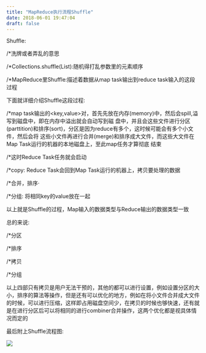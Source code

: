 ```yaml
---
title: "MapReduce执行流程Shuffle"
date: 2018-06-01 19:47:04
draft: false
---
```

Shuffle:

/*洗牌或者弄乱的意思

/*Collections.shuffle(List):随机得打乱参数里的元素顺序

/*MapReduce里Shuffle:描述着数据从map task输出到reduce task输入的这段过程

下面就详细介绍Shuffle这段过程:

/*map task输出的<key,value>对，首先先放在内存(memory)中，然后会spill,溢写到磁盘中，即在内存中溢出就会自动写到磁 盘中，并且会这些文件进行分区(parttition)和排序(sort)，分区是因为reduce有多个，这时候可能会有多个小文件，然后会将 这些小文件再进行合并(merge)和排序成大文件，而这些大文件在Map Task运行的机器的本地磁盘上，至此map任务才算彻底 结束

/*这时Reduce Task任务就会启动

/*copy: Reduce Task会回到Map Task运行的机器上，拷贝要处理的数据

/*合并，排序·

/*分组: 将相同key的value放在一起

以上就是Shuffle的过程，Map输入的数据类型与Reduce输出的数据类型一致

总的来说:

/*分区

/*排序

/*拷贝

/*分组

以上四部只有拷贝是用户无法干预的，其他的都可以进行设置，例如设置分区的大小，排序的算法等操作，但是还有可以优化的地方，例如在将小文件合并成大文件的时候，可以进行压缩，这样即占用磁盘空间少，在拷贝的时候也够快速，还有就是在进行分区后可以将相同的进行combiner合并操作，这两个优化都是视具体情况而定的

最后附上Shuffle流程图:

![](https://img-blog.csdn.net/20180601194646921)